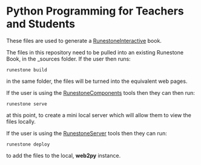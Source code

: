 # Python Programming for Teachers and Students

These files are used to generate a [RunestoneInteractive](http://runestoneinteractive.org/) book. 

The files in this repository need to be pulled into an existing Runestone Book, in the _sources folder. If the user then 
runs:

```
runestone build
```

in the same folder, the files will be turned into the equivalent web pages.

If the user is using the [RunestoneComponents](https://github.com/RunestoneInteractive/RunestoneComponents) tools then they can then run:

```
runestone serve
```

at this point, to create a mini local server which will allow them to view the files locally.

If the user is using the [RunestoneServer](https://github.com/RunestoneInteractive/RunestoneServer) tools then they can run:

```
runestone deploy
```
to add the files to the local, **web2py** instance.



